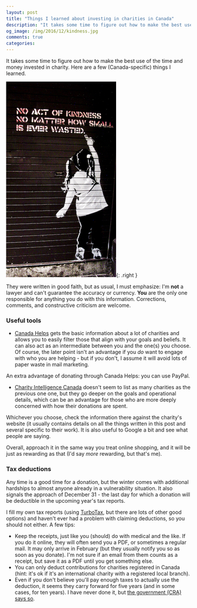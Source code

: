 ```yaml
---
layout: post
title: "Things I learned about investing in charities in Canada"
description: "It takes some time to figure out how to make the best use of the time and money invested in charity. Here are a few (Canada-specific) things I learned."
og_image: /img/2016/12/kindness.jpg
comments: true
categories:
---
```


It takes some time to figure out how to make the best use of the time and money invested in charity. Here are a few (Canada-specific) things I learned.

<!--more-->

![said to be Banksy, but can't confirm ](/img/2016/12/kindness.jpg){: .right }

They were written in good faith, but as usual, I must emphasize: I'm **not** a lawyer and can't guarantee the accuracy or currency. **You** are the only one responsible for anything you do with this information. Corrections, comments, and constructive criticism are welcome.

### Useful tools

- [Canada Helps][1] gets the basic information about a lot of charities and allows you to easily filter those that align with your goals and beliefs. It can also act as an intermediate between you and the one(s) you choose. Of course, the later point isn't an advantage if you *do* want to engage with who you are helping - but if you don't, I assume it will avoid lots of paper waste in mail marketing.

An extra advantage of donating through Canada Helps: you can use PayPal.

- [Charity Intelligence Canada][2] doesn't seem to list as many charities as the previous one one, but they go deeper on the goals and operational details, which can be an advantage for those who are more deeply concerned with how their donations are spent.

Whichever you choose, check the information there against the charity's website (it usually contains details on all the things written in this post and several specific to their work). It is also useful to Google a bit and see what people are saying.

Overall, approach it in the same way you treat online shopping, and it will be just as rewarding as that (I'd say *more* rewarding, but that's me).

[1]: https://www.canadahelps.org
[2]: https://www.charityintelligence.ca
[3]: https://turbotax.intuit.ca

### Tax deductions

Any time is a good time for a donation, but the winter comes with additional hardships to almost anyone already in a vulnerability situation. It also signals the approach of December 31 - the last day for which a donation will be deductible in the upcoming year's tax reports.

I fill my own tax reports (using [TurboTax][3], but there are lots of other good options) and haven't ever had a problem with claiming deductions, so you should not either. A few tips:

- Keep the receipts, just like you (should) do with medical and the like. If you do it online, they will often send you a PDF, or sometimes a regular mail. It may only arrive in February (but they usually notify you so as soon as you donate). I'm not sure if an email from them counts as a receipt, but save it as a PDF until you get something else.
- You can only deduct contributions for charities registered in Canada (hint: it's ok if it's an international charity with a registered local branch).
- Even if you don't believe you'll pay enough taxes to actually use the deduction, it seems they carry forward for five years (and in some cases, for ten years). I have never done it, but [the government (CRA) says so](http://www.cra-arc.gc.ca/tx/ndvdls/tpcs/ncm-tx/rtrn/cmpltng/ddctns/lns300-350/349/menu-eng.html).
